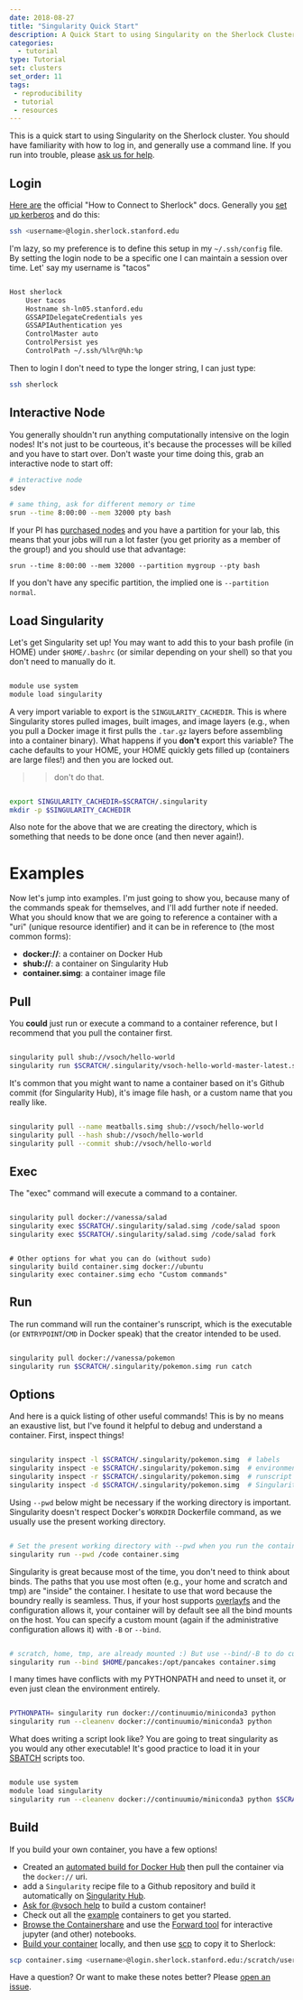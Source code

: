 ```yaml
---
date: 2018-08-27
title: "Singularity Quick Start"
description: A Quick Start to using Singularity on the Sherlock Cluster
categories:
  - tutorial
type: Tutorial
set: clusters
set_order: 11
tags:
 - reproducibility
 - tutorial
 - resources
---
```


This is a quick start to using Singularity on the Sherlock cluster. You should have familiarity
with how to log in, and generally use a command line. If you run into trouble, please
<a href="https://www.github.com/vsoch/lessons/issues" target="_blank">ask us for help</a>.

## Login

<a href="https://www.sherlock.stanford.edu/docs/getting-started/connecting/" target="_blank">Here are</a> 
the official "How to Connect to Sherlock" docs. Generally you 
<a href="https://vsoch.github.io/lessons/kerberos/" target="_blank">set up kerberos</a> and do this:

```bash
ssh <username>@login.sherlock.stanford.edu
```

I'm lazy, so my preference is to define this setup in my `~/.ssh/config` file. By setting
the login node to be a specific one I can maintain a session over time. Let' say my
username is "tacos"

```bash

Host sherlock
    User tacos
    Hostname sh-ln05.stanford.edu
    GSSAPIDelegateCredentials yes
    GSSAPIAuthentication yes
    ControlMaster auto
    ControlPersist yes
    ControlPath ~/.ssh/%l%r@%h:%p
```

Then to login I don't need to type the longer string, I can just type:

```bash
ssh sherlock
```

## Interactive Node
You generally shouldn't run anything computationally intensive on the login nodes! It's not
just to be courteous, it's because the processes will be killed and you have to start over.
Don't waste your time doing this, grab an interactive node to start off:

```bash
# interactive node
sdev

# same thing, ask for different memory or time
srun --time 8:00:00 --mem 32000 pty bash
```

If your PI has <a href="https://srcc.stanford.edu/sherlock-high-performance-computing-cluster" target="_blank">purchased nodes</a> 
and you have a partition for your lab,
this means that your jobs will run a lot faster (you get priority as a member of the group!) and you
should use that advantage:

```
srun --time 8:00:00 --mem 32000 --partition mygroup --pty bash
```

If you don't have any specific partition, the implied one is `--partition normal`.

## Load Singularity
Let's get Singularity set up! You may want to add this to your bash profile (in HOME)
under `$HOME/.bashrc` (or similar depending on your shell) so that you don't need to manually
do it. 

```bash

module use system
module load singularity
```

A very import variable to export is the `SINGULARITY_CACHEDIR`. This is where Singularity stores
pulled images, built images, and image layers (e.g., when you pull a Docker image it first pulls
the `.tar.gz` layers before assembling into a container binary). What happens if you **don't** export
this variable? The cache defaults to your HOME, your HOME quickly gets filled up (containers
are large files!) and then you are locked out.

 >> don't do that.

```bash

export SINGULARITY_CACHEDIR=$SCRATCH/.singularity
mkdir -p $SINGULARITY_CACHEDIR
```

Also note for the above that we are creating the directory, which is something that needs to be
done once (and then never again!).

# Examples

Now let's jump into examples. I'm just going to show you, because many of the commands
speak for themselves, and I'll add further note if needed. What you should know that we
are going to reference a container with a "uri" (unique resource identifier) and it can
be in reference to (the most common forms):

 - **docker://**: a container on Docker Hub
 - **shub://**: a container on Singularity Hub
 - **container.simg**: a container image file

## Pull

You **could** just run or execute a command to a container reference, but I recommend
that you pull the container first.

```bash

singularity pull shub://vsoch/hello-world
singularity run $SCRATCH/.singularity/vsoch-hello-world-master-latest.simg
```

It's common that you might want to name a container based on it's Github commit (for Singularity Hub),
it's image file hash, or a custom name that you really like.

```bash

singularity pull --name meatballs.simg shub://vsoch/hello-world
singularity pull --hash shub://vsoch/hello-world
singularity pull --commit shub://vsoch/hello-world
```

## Exec

The "exec" command will execute a command to a container.

```bash

singularity pull docker://vanessa/salad
singularity exec $SCRATCH/.singularity/salad.simg /code/salad spoon
singularity exec $SCRATCH/.singularity/salad.simg /code/salad fork
```
```

# Other options for what you can do (without sudo)
singularity build container.simg docker://ubuntu
singularity exec container.simg echo "Custom commands"
```

## Run
The run command will run the container's runscript, which is the executable (or `ENTRYPOINT`/`CMD` 
in Docker speak) that the creator intended to be used.

```bash

singularity pull docker://vanessa/pokemon
singularity run $SCRATCH/.singularity/pokemon.simg run catch
```

## Options
And here is a quick listing of other useful commands! This is by no means
an exaustive list, but I've found it helpful to debug and understand a container.
First, inspect things!

```bash

singularity inspect -l $SCRATCH/.singularity/pokemon.simg  # labels
singularity inspect -e $SCRATCH/.singularity/pokemon.simg  # environment
singularity inspect -r $SCRATCH/.singularity/pokemon.simg  # runscript
singularity inspect -d $SCRATCH/.singularity/pokemon.simg  # Singularity recipe definition
```

Using `--pwd` below might be necessary if the working directory is important. 
Singularity doesn't respect Docker's `WORKDIR` Dockerfile
command, as we usually use the present working directory.

```bash

# Set the present working directory with --pwd when you run the container
singularity run --pwd /code container.simg
```

Singularity is great because most of the time, you don't need to think about
binds. The paths that you use most often (e.g., your home and scratch and tmp)
are "inside" the container. I hesitate to use that word because the
boundry really is seamless. Thus, if your host supports 
<a href="https://en.wikipedia.org/wiki/OverlayFS" target="_blank">overlayfs</a> and the configuration allows it, your container
will by default see all the bind mounts on the host. You can specify a custom mount 
(again if the administrative configuration allows it) with `-B` or `--bind`.

```bash

# scratch, home, tmp, are already mounted :) But use --bind/-B to do custom
singularity run --bind $HOME/pancakes:/opt/pancakes container.simg
```

I many times have conflicts with my PYTHONPATH and need to unset it,
or even just clean the environment entirely.

```bash

PYTHONPATH= singularity run docker://continuumio/miniconda3 python
singularity run --cleanenv docker://continuumio/miniconda3 python
```

What does writing a script look like? You are going to treat singularity as
you would any other executable! It's good practice to load it in your 
<a href="https://researchapps.github.io/job-maker/" target="_blank">SBATCH</a>
scripts too.

```bash

module use system
module load singularity
singularity run --cleanenv docker://continuumio/miniconda3 python $SCRATCH/analysis/script.py
```

## Build
If you build your own container, you have a few options!

 - Created an [automated build for Docker Hub](https://docs.docker.com/docker-hub/builds/) then pull the container via the `docker://` uri.
 - add a `Singularity` recipe file to a Github repository and build it automatically on [Singularity Hub](https://www.singularity-hub.org).
 - [Ask for @vsoch help](https://www.github.com/researchapps/sherlock) to build a custom container! 
 - Check out all the [example](https://github.com/researchapps/sherlock) containers to get you started.
 - [Browse the Containershare](https://vsoch.github.io/containershare/) and use the [Forward tool](https://www.github.com/vsoch/forward/) for interactive jupyter (and other) notebooks.
 - [Build your container](https://www.sylabs.io/guides/2.6/user-guide/quick_start.html#build-images-from-scratch) locally, and then use [scp](http://www.hypexr.org/linux_scp_help.php) to copy it to Sherlock:

```bash
scp container.simg <username>@login.sherlock.stanford.edu:/scratch/users/<username>/container.simg
```


Have a question? Or want to make these notes better? Please <a href="https://www.github.com/vsoch/lessons/issues">open an issue</a>.
